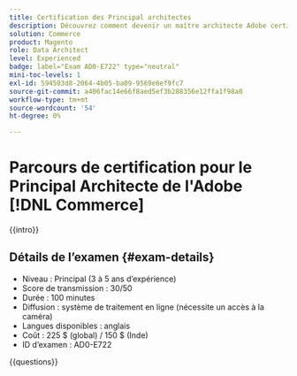 ```yaml
---
title: Certification des Principal architectes
description: Découvrez comment devenir un maître architecte Adobe certifié dans Adobe [!DNL Commerce].
solution: Commerce
product: Magento
role: Data Architect
level: Experienced
badge: label="Exam AD0-E722" type="neutral"
mini-toc-levels: 1
exl-id: 594503d8-2064-4b05-ba09-9569e6ef9fc7
source-git-commit: a406fac14e66f8aed5ef3b288356e12ffa1f98a0
workflow-type: tm+mt
source-wordcount: '54'
ht-degree: 0%

---
```


# Parcours de certification pour le Principal Architecte de l&#39;Adobe [!DNL Commerce]

{{intro}}

## Détails de l’examen {#exam-details}

* Niveau : Principal (3 à 5 ans d’expérience)
* Score de transmission : 30/50
* Durée : 100 minutes
* Diffusion : système de traitement en ligne (nécessite un accès à la caméra)
* Langues disponibles : anglais
* Coût : 225 $ (global) / 150 $ (Inde)
* ID d’examen : AD0-E722

{{questions}}
